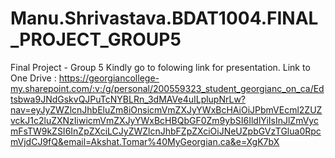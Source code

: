# Manu.Shrivastava.BDAT1004.FINAL_PROJECT_GROUP5
Final Project - Group 5
Kindly go to folowing link for presentation.
Link to One Drive : https://georgiancollege-my.sharepoint.com/:v:/g/personal/200559323_student_georgianc_on_ca/Edtsbwa9JNdGskvQJPuTcNYBLRn_3dMAVe4uILplupNrLw?nav=eyJyZWZlcnJhbEluZm8iOnsicmVmZXJyYWxBcHAiOiJPbmVEcml2ZUZvckJ1c2luZXNzIiwicmVmZXJyYWxBcHBQbGF0Zm9ybSI6IldlYiIsInJlZmVycmFsTW9kZSI6InZpZXciLCJyZWZlcnJhbFZpZXciOiJNeUZpbGVzTGlua0RpcmVjdCJ9fQ&email=Akshat.Tomar%40MyGeorgian.ca&e=XgK7bX
